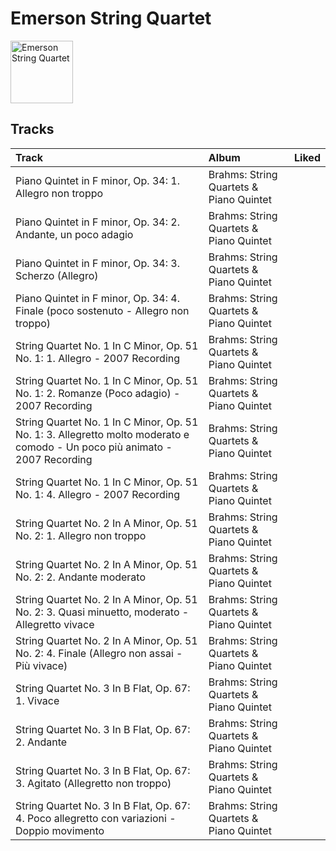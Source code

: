 
# Emerson String Quartet


<img src="https://i.scdn.co/image/ab6761610000e5eb016cb2454e3aa43206ae5425" alt="Emerson String Quartet" width="100" />

## Tracks

| Track                                                                                                                       | Album                                   | Liked   |
|:----------------------------------------------------------------------------------------------------------------------------|:----------------------------------------|:--------|
| Piano Quintet in F minor, Op. 34: 1. Allegro non troppo                                                                     | Brahms: String Quartets & Piano Quintet |         |
| Piano Quintet in F minor, Op. 34: 2. Andante, un poco adagio                                                                | Brahms: String Quartets & Piano Quintet |         |
| Piano Quintet in F minor, Op. 34: 3. Scherzo (Allegro)                                                                      | Brahms: String Quartets & Piano Quintet |         |
| Piano Quintet in F minor, Op. 34: 4. Finale (poco sostenuto - Allegro non troppo)                                           | Brahms: String Quartets & Piano Quintet |         |
| String Quartet No. 1 In C Minor, Op. 51 No. 1: 1. Allegro - 2007 Recording                                                  | Brahms: String Quartets & Piano Quintet |         |
| String Quartet No. 1 In C Minor, Op. 51 No. 1: 2. Romanze (Poco adagio) - 2007 Recording                                    | Brahms: String Quartets & Piano Quintet |         |
| String Quartet No. 1 In C Minor, Op. 51 No. 1: 3. Allegretto molto moderato e comodo - Un poco più animato - 2007 Recording | Brahms: String Quartets & Piano Quintet |         |
| String Quartet No. 1 In C Minor, Op. 51 No. 1: 4. Allegro - 2007 Recording                                                  | Brahms: String Quartets & Piano Quintet |         |
| String Quartet No. 2 In A Minor, Op. 51 No. 2: 1. Allegro non troppo                                                        | Brahms: String Quartets & Piano Quintet |         |
| String Quartet No. 2 In A Minor, Op. 51 No. 2: 2. Andante moderato                                                          | Brahms: String Quartets & Piano Quintet |         |
| String Quartet No. 2 In A Minor, Op. 51 No. 2: 3. Quasi minuetto, moderato - Allegretto vivace                              | Brahms: String Quartets & Piano Quintet |         |
| String Quartet No. 2 In A Minor, Op. 51 No. 2: 4. Finale (Allegro non assai - Più vivace)                                   | Brahms: String Quartets & Piano Quintet |         |
| String Quartet No. 3 In B Flat, Op. 67: 1. Vivace                                                                           | Brahms: String Quartets & Piano Quintet |         |
| String Quartet No. 3 In B Flat, Op. 67: 2. Andante                                                                          | Brahms: String Quartets & Piano Quintet |         |
| String Quartet No. 3 In B Flat, Op. 67: 3. Agitato (Allegretto non troppo)                                                  | Brahms: String Quartets & Piano Quintet |         |
| String Quartet No. 3 In B Flat, Op. 67: 4. Poco allegretto con variazioni - Doppio movimento                                | Brahms: String Quartets & Piano Quintet |         |